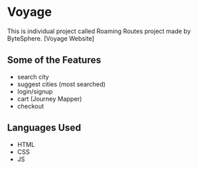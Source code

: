 # Voyage
This is individual project called Roaming Routes project made by ByteSphere.
[Voyage Website]

## Some of the Features
* search city
* suggest cities (most searched)
* login/signup
* cart (Journey Mapper)
* checkout

## Languages Used
* HTML
* CSS
* JS
